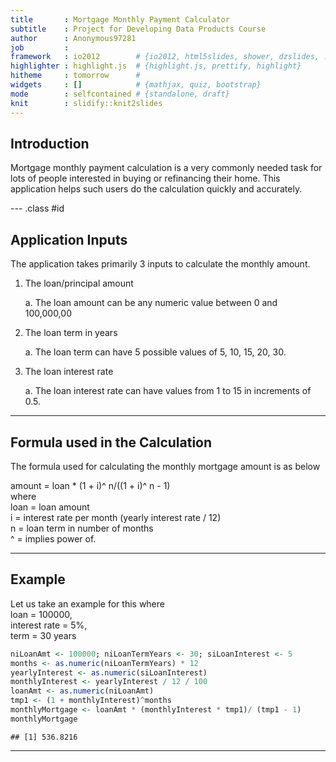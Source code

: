 ```yaml
---
title       : Mortgage Monthly Payment Calculator
subtitle    : Project for Developing Data Products Course
author      : Anonymous97281
job         : 
framework   : io2012        # {io2012, html5slides, shower, dzslides, ...}
highlighter : highlight.js  # {highlight.js, prettify, highlight}
hitheme     : tomorrow      # 
widgets     : []            # {mathjax, quiz, bootstrap}
mode        : selfcontained # {standalone, draft}
knit        : slidify::knit2slides
---
```


## Introduction

Mortgage monthly payment calculation is a very commonly needed task for lots of people interested in buying or refinancing their home. This application helps such users do the calculation quickly and accurately.

--- .class #id 

## Application Inputs

The application takes primarily 3 inputs to calculate the monthly amount.

1. The loan/principal amount

    a. The loan amount can be any numeric value between 0 and 100,000,00

2. The loan term in years
    
    a. The loan term can have 5 possible values of 5, 10, 15, 20, 30.

3. The loan interest rate

    a. The loan interest rate can have values from 1 to 15 in increments of 0.5.

---

## Formula used in the Calculation
The formula used for calculating the monthly mortgage amount is as below

amount = loan * (1 + i)\^ n/((1 + i)\^ n - 1)  
where  
loan = loan amount  
i = interest rate per month (yearly interest rate / 12)  
n = loan term in number of months  
^ = implies power of.

---

## Example 
Let us take an example for this where  
loan = 100000,  
interest rate = 5%,  
term = 30 years  

```r
niLoanAmt <- 100000; niLoanTermYears <- 30; siLoanInterest <- 5
months <- as.numeric(niLoanTermYears) * 12
yearlyInterest <- as.numeric(siLoanInterest)
monthlyInterest <- yearlyInterest / 12 / 100
loanAmt <- as.numeric(niLoanAmt)
tmp1 <- (1 + monthlyInterest)^months
monthlyMortgage <- loanAmt * (monthlyInterest * tmp1)/ (tmp1 - 1)
monthlyMortgage
```

```
## [1] 536.8216
```
---
